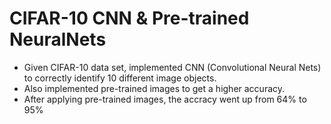 # CIFAR-10 CNN & Pre-trained NeuralNets

- Given CIFAR-10 data set, implemented CNN (Convolutional Neural Nets) to correctly identify 10 different image objects.
- Also implemented pre-trained images to get a higher accuracy.
- After applying pre-trained images, the accracy went up from 64% to 95%
